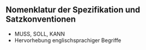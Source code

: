 Nomenklatur der Spezifikation und Satzkonventionen
--------------------------------------------------

- MUSS, SOLL, KANN
- Hervorhebung englischsprachiger Begriffe
